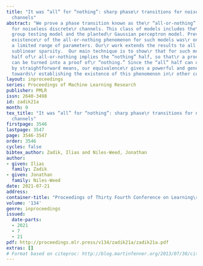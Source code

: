 ```yaml
---
title: "It was “all” for “nothing”: sharp phase\r transitions for noiseless discrete
  channels"
abstract: "We prove a phase transition known as the\r “all-or-nothing” phenomenon
  for noiseless discrete\r channels. This class of models includes the\r Bernoulli
  group testing model and the planted\r Gaussian perceptron model. Previously, the
  existence\r of the all-or-nothing phenomenon for such models was\r only known in
  a limited range of parameters. Our\r work extends the results to all signals with\r
  sublinear sparsity.  Our main technique is to show\r that for such models, the “all”
  half of\r all-or-nothing implies the “nothing” half, so that\r a proof of “all”
  can be turned into a proof of\r “nothing.” Since the “all” half can often be\r proven
  by straightforward means, our equivalence\r gives a powerful and general approach
  towards\r establishing the existence of this phenomenon in\r other contexts."
layout: inproceedings
series: Proceedings of Machine Learning Research
publisher: PMLR
issn: 2640-3498
id: zadik21a
month: 0
tex_title: "It was “all” for “nothing”: sharp phase\r transitions for noiseless discrete
  channels"
firstpage: 3546
lastpage: 3547
page: 3546-3547
order: 3546
cycles: false
bibtex_author: Zadik, Ilias and Niles-Weed, Jonathan
author:
- given: Ilias
  family: Zadik
- given: Jonathan
  family: Niles-Weed
date: 2021-07-21
address:
container-title: "Proceedings of Thirty Fourth Conference on Learning\r Theory"
volume: '134'
genre: inproceedings
issued:
  date-parts:
  - 2021
  - 7
  - 21
pdf: http://proceedings.mlr.press/v134/zadik21a/zadik21a.pdf
extras: []
# Format based on citeproc: http://blog.martinfenner.org/2013/07/30/citeproc-yaml-for-bibliographies/
---
```

